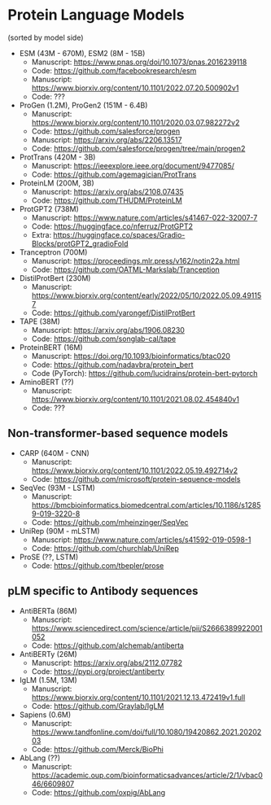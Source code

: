 # Protein Language Models
(sorted by model side)
- ESM (43M - 670M), ESM2 (8M - 15B)
  - Manuscript: https://www.pnas.org/doi/10.1073/pnas.2016239118
  - Code: https://github.com/facebookresearch/esm
  - Manuscript: https://www.biorxiv.org/content/10.1101/2022.07.20.500902v1
  - Code: ???
- ProGen (1.2M), ProGen2 (151M - 6.4B)
  - Manuscript: https://www.biorxiv.org/content/10.1101/2020.03.07.982272v2
  - Code: https://github.com/salesforce/progen
  - Manuscript: https://arxiv.org/abs/2206.13517
  - Code: https://github.com/salesforce/progen/tree/main/progen2
- ProtTrans (420M - 3B)
  - Manuscript: https://ieeexplore.ieee.org/document/9477085/
  - Code: https://github.com/agemagician/ProtTrans
- ProteinLM (200M, 3B)
  - Manuscript: https://arxiv.org/abs/2108.07435
  - Code: https://github.com/THUDM/ProteinLM
- ProtGPT2 (738M)
  - Manuscript: https://www.nature.com/articles/s41467-022-32007-7
  - Code: https://huggingface.co/nferruz/ProtGPT2
  - Extra: https://huggingface.co/spaces/Gradio-Blocks/protGPT2_gradioFold
- Tranceptron (700M)
  - Manuscript: https://proceedings.mlr.press/v162/notin22a.html
  - Code: https://github.com/OATML-Markslab/Tranception
- DistilProtBert (230M)
  - Manuscript: https://www.biorxiv.org/content/early/2022/05/10/2022.05.09.491157
  - Code: https://github.com/yarongef/DistilProtBert
- TAPE (38M)
  - Manuscript: https://arxiv.org/abs/1906.08230
  - Code: https://github.com/songlab-cal/tape
- ProteinBERT (16M)
  - Manuscript: https://doi.org/10.1093/bioinformatics/btac020
  - Code: https://github.com/nadavbra/protein_bert
  - Code (PyTorch): https://github.com/lucidrains/protein-bert-pytorch
- AminoBERT (??)
  - Manuscript: https://www.biorxiv.org/content/10.1101/2021.08.02.454840v1
  - Code: ???

## Non-transformer-based sequence models
- CARP (640M - CNN)
  - Manuscript: https://www.biorxiv.org/content/10.1101/2022.05.19.492714v2
  - Code: https://github.com/microsoft/protein-sequence-models
- SeqVec (93M - LSTM)
  - Manuscript: https://bmcbioinformatics.biomedcentral.com/articles/10.1186/s12859-019-3220-8
  - Code: https://github.com/mheinzinger/SeqVec
- UniRep (90M - mLSTM)
  - Manuscript: https://www.nature.com/articles/s41592-019-0598-1
  - Code: https://github.com/churchlab/UniRep
- ProSE (??, LSTM)
  - Code: https://github.com/tbepler/prose

## pLM specific to Antibody sequences
- AntiBERTa (86M)
  - Manuscript: https://www.sciencedirect.com/science/article/pii/S2666389922001052
  - Code: https://github.com/alchemab/antiberta
- AntiBERTy (26M)
  - Manuscript: https://arxiv.org/abs/2112.07782
  - Code: https://pypi.org/project/antiberty
- IgLM (1.5M, 13M)
  - Manuscript: https://www.biorxiv.org/content/10.1101/2021.12.13.472419v1.full
  - Code: https://github.com/Graylab/IgLM
- Sapiens (0.6M)
  - Manuscript: https://www.tandfonline.com/doi/full/10.1080/19420862.2021.2020203
  - Code: https://github.com/Merck/BioPhi
- AbLang (??)
  - Manuscript: https://academic.oup.com/bioinformaticsadvances/article/2/1/vbac046/6609807
  - Code: https://github.com/oxpig/AbLang
